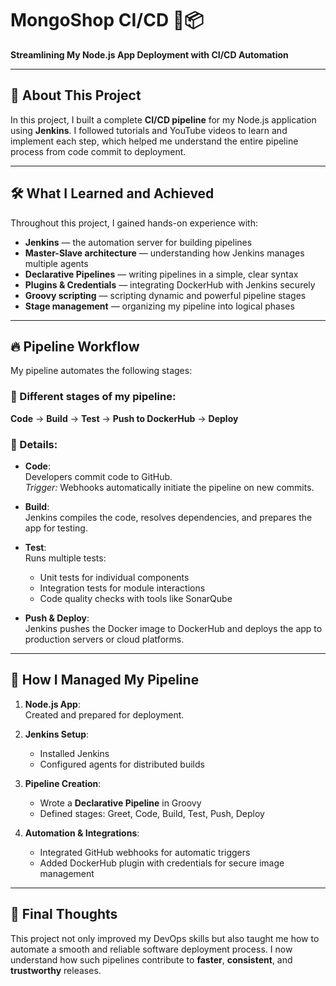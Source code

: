# MongoShop CI/CD 🚀📦

**Streamlining My Node.js App Deployment with CI/CD Automation**

---

## 🌟 About This Project

In this project, I built a complete **CI/CD pipeline** for my Node.js application using **Jenkins**. I followed tutorials and YouTube videos to learn and implement each step, which helped me understand the entire pipeline process from code commit to deployment.

---

## 🛠️ What I Learned and Achieved

Throughout this project, I gained hands-on experience with:

- **Jenkins** — the automation server for building pipelines
- **Master-Slave architecture** — understanding how Jenkins manages multiple agents
- **Declarative Pipelines** — writing pipelines in a simple, clear syntax
- **Plugins & Credentials** — integrating DockerHub with Jenkins securely
- **Groovy scripting** — scripting dynamic and powerful pipeline stages
- **Stage management** — organizing my pipeline into logical phases

---

## 🔥 Pipeline Workflow

My pipeline automates the following stages:

### 📌 Different stages of my pipeline:
**Code** → **Build** → **Test** → **Push to DockerHub** → **Deploy**

### 📝 Details:

- **Code**:  
  Developers commit code to GitHub.  
  *Trigger:* Webhooks automatically initiate the pipeline on new commits.

- **Build**:  
  Jenkins compiles the code, resolves dependencies, and prepares the app for testing.

- **Test**:  
  Runs multiple tests:
  - Unit tests for individual components
  - Integration tests for module interactions
  - Code quality checks with tools like SonarQube

- **Push & Deploy**:  
  Jenkins pushes the Docker image to DockerHub and deploys the app to production servers or cloud platforms.

---

## 🚀 How I Managed My Pipeline

1. **Node.js App**:  
   Created and prepared for deployment.

2. **Jenkins Setup**:  
   - Installed Jenkins  
   - Configured agents for distributed builds

3. **Pipeline Creation**:  
   - Wrote a **Declarative Pipeline** in Groovy  
   - Defined stages: Greet, Code, Build, Test, Push, Deploy

4. **Automation & Integrations**:  
   - Integrated GitHub webhooks for automatic triggers  
   - Added DockerHub plugin with credentials for secure image management

---

## 🎯 Final Thoughts

This project not only improved my DevOps skills but also taught me how to automate a smooth and reliable software deployment process. I now understand how such pipelines contribute to **faster**, **consistent**, and **trustworthy** releases.
